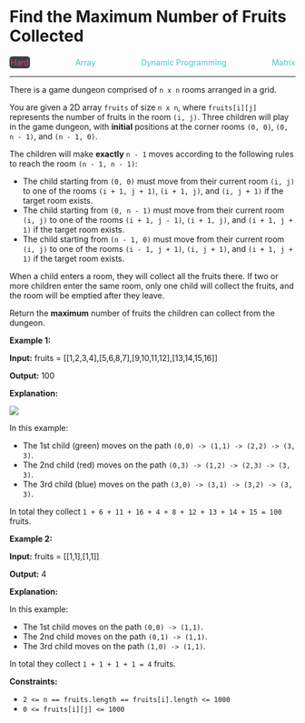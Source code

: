 # Find the Maximum Number of Fruits Collected

<div style="display: flex; justify-content: space-between; align-items: center">
<div style="color: #ff375f;
padding: 2px; background-color: #3a3f4b; border-radius: 5px;">Hard</div>
<div style="color: #46c6c2">Array</div>
<div style="color: #46c6c2">Dynamic Programming</div>
<div style="color: #46c6c2">Matrix</div>
</div>

---

There is a game dungeon comprised of `n x n` rooms arranged in a grid.

You are given a 2D array `fruits` of size `n x n`, where `fruits[i][j]` represents the number of fruits in the room `(i, j)`. Three children will play in the game dungeon, with **initial** positions at the corner rooms `(0, 0)`, `(0, n - 1)`, and `(n - 1, 0)`.

The children will make **exactly** `n - 1` moves according to the following rules to reach the room `(n - 1, n - 1)`:

*   The child starting from `(0, 0)` must move from their current room `(i, j)` to one of the rooms `(i + 1, j + 1)`, `(i + 1, j)`, and `(i, j + 1)` if the target room exists.
*   The child starting from `(0, n - 1)` must move from their current room `(i, j)` to one of the rooms `(i + 1, j - 1)`, `(i + 1, j)`, and `(i + 1, j + 1)` if the target room exists.
*   The child starting from `(n - 1, 0)` must move from their current room `(i, j)` to one of the rooms `(i - 1, j + 1)`, `(i, j + 1)`, and `(i + 1, j + 1)` if the target room exists.

When a child enters a room, they will collect all the fruits there. If two or more children enter the same room, only one child will collect the fruits, and the room will be emptied after they leave.

Return the **maximum** number of fruits the children can collect from the dungeon.

**Example 1:**

**Input:** fruits = \[\[1,2,3,4\],\[5,6,8,7\],\[9,10,11,12\],\[13,14,15,16\]\]

**Output:** 100

**Explanation:**

![](https://assets.leetcode.com/uploads/2024/10/15/example_1.gif)

In this example:

*   The 1st child (green) moves on the path `(0,0) -> (1,1) -> (2,2) -> (3, 3)`.
*   The 2nd child (red) moves on the path `(0,3) -> (1,2) -> (2,3) -> (3, 3)`.
*   The 3rd child (blue) moves on the path `(3,0) -> (3,1) -> (3,2) -> (3, 3)`.

In total they collect `1 + 6 + 11 + 16 + 4 + 8 + 12 + 13 + 14 + 15 = 100` fruits.

**Example 2:**

**Input:** fruits = \[\[1,1\],\[1,1\]\]

**Output:** 4

**Explanation:**

In this example:

*   The 1st child moves on the path `(0,0) -> (1,1)`.
*   The 2nd child moves on the path `(0,1) -> (1,1)`.
*   The 3rd child moves on the path `(1,0) -> (1,1)`.

In total they collect `1 + 1 + 1 + 1 = 4` fruits.

**Constraints:**

*   `2 <= n == fruits.length == fruits[i].length <= 1000`
*   `0 <= fruits[i][j] <= 1000`